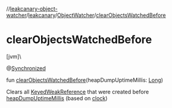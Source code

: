 //[leakcanary-object-watcher](../../../index.md)/[leakcanary](../index.md)/[ObjectWatcher](index.md)/[clearObjectsWatchedBefore](clear-objects-watched-before.md)

# clearObjectsWatchedBefore

[jvm]\

@[Synchronized](https://kotlinlang.org/api/latest/jvm/stdlib/kotlin.jvm/-synchronized/index.html)

fun [clearObjectsWatchedBefore](clear-objects-watched-before.md)(heapDumpUptimeMillis: [Long](https://kotlinlang.org/api/latest/jvm/stdlib/kotlin/-long/index.html))

Clears all [KeyedWeakReference](../-keyed-weak-reference/index.md) that were created before [heapDumpUptimeMillis](clear-objects-watched-before.md) (based on [clock](../-clock/uptime-millis.md))
